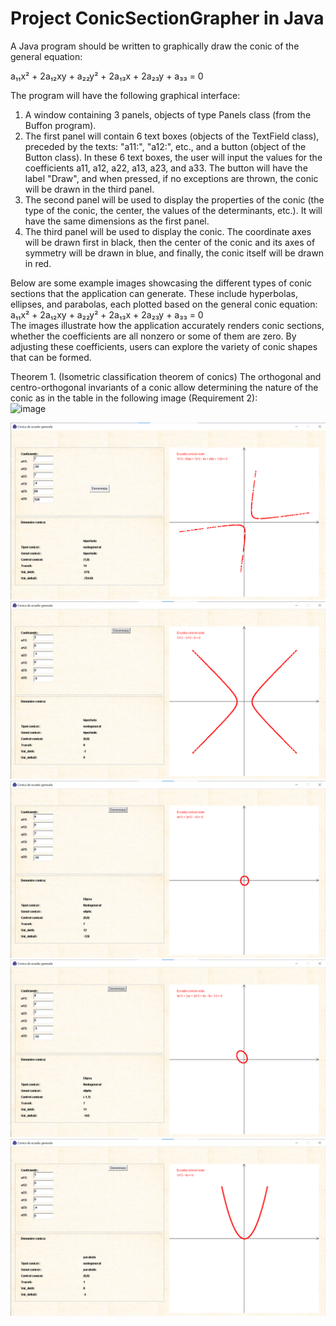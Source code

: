 # Project ConicSectionGrapher in Java
A Java program should be written to graphically draw the conic of the general equation:

a₁₁x² + 2a₁₂xy + a₂₂y² + 2a₁₃x + 2a₂₃y + a₃₃ = 0

The program will have the following graphical interface:

1. A window containing 3 panels, objects of type Panels class (from the Buffon program).  
2. The first panel will contain 6 text boxes (objects of the TextField class), preceded by the texts: "a11:", "a12:", etc., and a button (object of the Button class). In these 6 text boxes, the user will input the values for the coefficients a11, a12, a22, a13, a23, and a33. The button will have the label "Draw", and when pressed, if no exceptions are thrown, the conic will be drawn in the third panel.  
3. The second panel will be used to display the properties of the conic (the type of the conic, the center, the values of the determinants, etc.). It will have the same dimensions as the first panel.  
4. The third panel will be used to display the conic. The coordinate axes will be drawn first in black, then the center of the conic and its axes of symmetry will be drawn in blue, and finally, the conic itself will be drawn in red.

Below are some example images showcasing the different types of conic sections that the application can generate. These include hyperbolas, ellipses, and parabolas, each plotted based on the general conic equation:  
a₁₁x² + 2a₁₂xy + a₂₂y² + 2a₁₃x + 2a₂₃y + a₃₃ = 0  
The images illustrate how the application accurately renders conic sections, whether the coefficients are all nonzero or some of them are zero. By adjusting these coefficients, users can explore the variety of conic shapes that can be formed.  

Theorem 1. (Isometric classification theorem of conics) The orthogonal and centro-orthogonal invariants of a conic allow determining the nature of the conic as in the table in the following image (Requirement 2):  
![image](https://github.com/user-attachments/assets/3e7bd373-bc69-4a28-95bf-9eb82e002358)  


![Alt text](images/hiperbole1.png)
![Alt text](images/hiperbole2.png)  
![Alt text](images/elipsa.png)  
![Alt text](images/elipsa2.png)  
![Alt text](images/parabola.png)  
